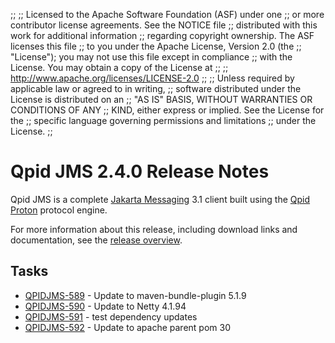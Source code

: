 ;;
;; Licensed to the Apache Software Foundation (ASF) under one
;; or more contributor license agreements.  See the NOTICE file
;; distributed with this work for additional information
;; regarding copyright ownership.  The ASF licenses this file
;; to you under the Apache License, Version 2.0 (the
;; "License"); you may not use this file except in compliance
;; with the License.  You may obtain a copy of the License at
;; 
;;   http://www.apache.org/licenses/LICENSE-2.0
;; 
;; Unless required by applicable law or agreed to in writing,
;; software distributed under the License is distributed on an
;; "AS IS" BASIS, WITHOUT WARRANTIES OR CONDITIONS OF ANY
;; KIND, either express or implied.  See the License for the
;; specific language governing permissions and limitations
;; under the License.
;;

# Qpid JMS 2.4.0 Release Notes

Qpid JMS is a complete [Jakarta Messaging](https://jakarta.ee/specifications/messaging/) 3.1
client built using the [Qpid Proton]({{site_url}}/proton/index.html) protocol engine.

For more information about this release, including download links and
documentation, see the [release overview](index.html).


## Tasks

 - [QPIDJMS-589](https://issues.apache.org/jira/browse/QPIDJMS-589) - Update to maven-bundle-plugin 5.1.9
 - [QPIDJMS-590](https://issues.apache.org/jira/browse/QPIDJMS-590) - Update to Netty 4.1.94
 - [QPIDJMS-591](https://issues.apache.org/jira/browse/QPIDJMS-591) - test dependency updates
 - [QPIDJMS-592](https://issues.apache.org/jira/browse/QPIDJMS-592) - Update to apache parent pom 30
